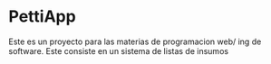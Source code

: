 # PettiApp
Este es un proyecto para las materias de programacion web/ ing de software. Este consiste en un sistema de listas de insumos
